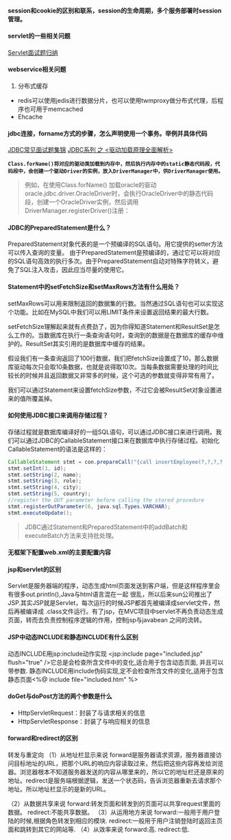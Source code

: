 #### session和cookie的区别和联系，session的生命周期，多个服务部署时session管理。

#### servlet的一些相关问题
[Servlet面试题归纳](http://blog.csdn.net/caohaicheng/article/details/38116481)


#### webservice相关问题
1. 分布式缓存
- redis可以使用jedis进行数据分片，也可以使用twmproxy做分布式代理，后程序也可用于memcached
- Ehcache


#### jdbc连接，forname方式的步骤，怎么声明使用一个事务。举例并具体代码
[JDBC常见面试题集锦](http://www.cnblogs.com/kevinf/p/3705148.html)
[JDBC系列 之 <驱动加载原理全面解析>](http://blog.csdn.net/luanlouis/article/details/29850811)

**`Class.forName()将对应的驱动类加载到内存中，然后执行内存中的static静态代码段，代码段中，会创建一个驱动Driver的实例，放入DriverManager中，供DriverManager使用。`**

>例如，在使用Class.forName() 加载oracle的驱动oracle.jdbc.driver.OracleDriver时，会执行OracleDriver中的静态代码段，创建一个OracleDriver实例，然后调用DriverManager.registerDriver()注册：


#### JDBC的PreparedStatement是什么？
PreparedStatement对象代表的是一个预编译的SQL语句。用它提供的setter方法可以传入查询的变量。
由于PreparedStatement是预编译的，通过它可以将对应的SQL语句高效的执行多次。由于PreparedStatement自动对特殊字符转义，避免了SQL注入攻击，因此应当尽量的使用它。

#### Statement中的setFetchSize和setMaxRows方法有什么用处？
setMaxRows可以用来限制返回的数据集的行数。当然通过SQL语句也可以实现这个功能。比如在MySQL中我们可以用LIMIT条件来设置返回结果的最大行数。

setFetchSize理解起来就有点费劲了，因为你得知道Statement和ResultSet是怎么工作的。当数据库在执行一条查询语句时，查询到的数据是在数据库的缓存中维护的。ResultSet其实引用的是数据库中缓存的结果。

假设我们有一条查询返回了100行数据，我们把fetchSize设置成了10，那么数据库驱动每次只会取10条数据，也就是说得取10次。当每条数据需要处理的时间比较长的时候并且返回数据又非常多的时候，这个可选的参数就变得非常有用了。

我们可以通过Statement来设置fetchSize参数，不过它会被ResultSet对象设置进来的值所覆盖掉。


#### 如何使用JDBC接口来调用存储过程？
存储过程就是数据库编译好的一组SQL语句，可以通过JDBC接口来进行调用。我们可以通过JDBC的CallableStatement接口来在数据库中执行存储过程。初始化CallableStatement的语法是这样的：
```java
CallableStatement stmt = con.prepareCall("{call insertEmployee(?,?,?,?,?,?)}");
stmt.setInt(1, id);
stmt.setString(2, name);
stmt.setString(3, role);
stmt.setString(4, city);
stmt.setString(5, country);
//register the OUT parameter before calling the stored procedure
stmt.registerOutParameter(6, java.sql.Types.VARCHAR);
stmt.executeUpdate();
```

>JDBC通过Statement和PreparedStatement中的addBatch和executeBatch方法来支持批处理。

#### 无框架下配置web.xml的主要配置内容



#### jsp和servlet的区别
Servlet是服务器端的程序，动态生成html页面发送到客户端，但是这样程序里会有很多out.println(),Java与html语言混在一起
很乱，所以后来sun公司推出了JSP.其实JSP就是Servlet，每次运行的时候JSP都首先被编译成servlet文件，然后再被编译成
.class文件运行。有了jsp，在MVC项目中servlet不再负责动态生成页面，转而去负责控制程序逻辑的作用，控制jsp与javabean
之间的流转。


#### JSP中动态INCLUDE和静态INCLUDE有什么区别
动态INCLUDE用jsp:include动作实现 <jsp:include page="included.jsp" flush="true" />它总是会检查所含文件中的变化,适合用于包含动态页面,
并且可以带参数.
静态INCLUDE用include伪码实现,定不会检查所含文件的变化,适用于包含静态页面<%@ include file="included.htm" %>



#### doGet与doPost方法的两个参数是什么
- HttpServletRequest：封装了与请求相关的信息
- HttpServletResponse：封装了与响应相关的信息


#### forward和redirect的区别
转发与重定向
（1）从地址栏显示来说
forward是服务器请求资源，服务器直接访问目标地址的URL，把那个URL的响应内容读取过来，然后把这些内容再发给浏览器。浏览器根本不知道服务器发送的内容从哪里来的，所以它的地址栏还是原来的地址。redirect是服务端根据逻辑，发送一个状态码，告诉浏览器重新去请求那个地址。所以地址栏显示的是新的URL。

（2）从数据共享来说
forward:转发页面和转发到的页面可以共享request里面的数据。
redirect:不能共享数据。
（3）从运用地方来说
forward:一般用于用户登陆的时候,根据角色转发到相应的模块.
redirect:一般用于用户注销登陆时返回主页面和跳转到其它的网站等.
（4）从效率来说
forward:高.
redirect:低.

